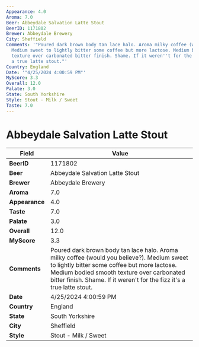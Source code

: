 ```yaml
---
Appearance: 4.0
Aroma: 7.0
Beer: Abbeydale Salvation Latte Stout
BeerID: 1171802
Brewer: Abbeydale Brewery
City: Sheffield
Comments: '"Poured dark brown body tan lace halo. Aroma milky coffee (would you believe?).
  Medium sweet to lightly bitter some coffee but more lactose. Medium bodied smooth
  texture over carbonated bitter finish. Shame. If it weren''t for the fizz it''s
  a true latte stout."'
Country: England
Date: '"4/25/2024 4:00:59 PM"'
MyScore: 3.3
Overall: 12.0
Palate: 3.0
State: South Yorkshire
Style: Stout - Milk / Sweet
Taste: 7.0
---
```


# Abbeydale Salvation Latte Stout

| Field         | Value |
|---------------|-------|
| **BeerID** | 1171802 |
| **Beer** | Abbeydale Salvation Latte Stout |
| **Brewer** | Abbeydale Brewery |
| **Aroma** | 7.0 |
| **Appearance** | 4.0 |
| **Taste** | 7.0 |
| **Palate** | 3.0 |
| **Overall** | 12.0 |
| **MyScore** | 3.3 |
| **Comments** | Poured dark brown body tan lace halo. Aroma milky coffee (would you believe?). Medium sweet to lightly bitter some coffee but more lactose. Medium bodied smooth texture over carbonated bitter finish. Shame. If it weren't for the fizz it's a true latte stout. |
| **Date** | 4/25/2024 4:00:59 PM |
| **Country** | England |
| **State** | South Yorkshire |
| **City** | Sheffield |
| **Style** | Stout - Milk / Sweet |
